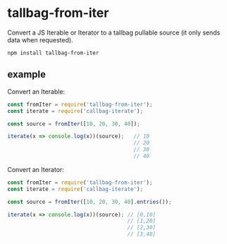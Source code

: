 # tallbag-from-iter

Convert a JS Iterable or Iterator to a tallbag pullable source (it only sends data when requested).

`npm install tallbag-from-iter`

## example

Convert an Iterable:

```js
const fromIter = require('tallbag-from-iter');
const iterate = require('callbag-iterate');

const source = fromIter([10, 20, 30, 40]);

iterate(x => console.log(x))(source);   // 10
                                        // 20
                                        // 30
                                        // 40
```

Convert an Iterator:

```js
const fromIter = require('tallbag-from-iter');
const iterate = require('callbag-iterate');

const source = fromIter([10, 20, 30, 40].entries());

iterate(x => console.log(x))(source); // [0,10]
                                      // [1,20]
                                      // [2,30]
                                      // [3,40]
```
